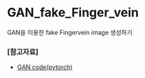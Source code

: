 # GAN_fake_Finger_vein
GAN을 이용한 fake Fingervein image 생성하기
### [참고자료]
- [GAN code(pytorch)](https://github.com/eriklindernoren/PyTorch-GAN/blob/master/implementations/gan/gan.py)
